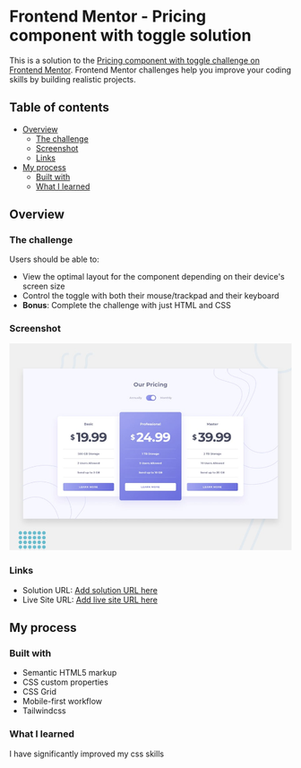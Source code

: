 # Frontend Mentor - Pricing component with toggle solution

This is a solution to the [Pricing component with toggle challenge on Frontend Mentor](https://www.frontendmentor.io/challenges/pricing-component-with-toggle-8vPwRMIC). Frontend Mentor challenges help you improve your coding skills by building realistic projects. 

## Table of contents

- [Overview](#overview)
  - [The challenge](#the-challenge)
  - [Screenshot](#screenshot)
  - [Links](#links)
- [My process](#my-process)
  - [Built with](#built-with)
  - [What I learned](#what-i-learned)
 



## Overview

### The challenge

Users should be able to:

- View the optimal layout for the component depending on their device's screen size
- Control the toggle with both their mouse/trackpad and their keyboard
- **Bonus**: Complete the challenge with just HTML and CSS

### Screenshot

![Design preview for the Pricing component with toggle coding challenge](./design/desktop-preview.jpg)



### Links

- Solution URL: [Add solution URL here](https://github.com/OUSSAMAACHICHE/Pricing_componet_with_toggle)
- Live Site URL: [Add live site URL here](https://oussamaachiche.github.io/Pricing_componet_with_toggle/)

## My process

### Built with

- Semantic HTML5 markup
- CSS custom properties
- CSS Grid
- Mobile-first workflow
- Tailwindcss


### What I learned
I have significantly improved my css skills 

